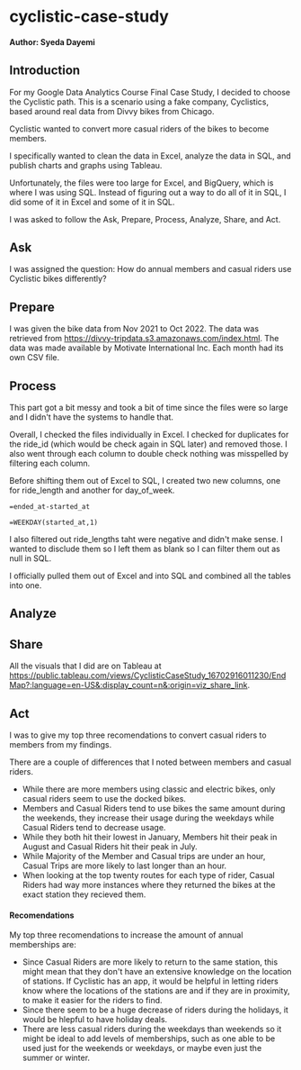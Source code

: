 # cyclistic-case-study
#### Author: Syeda Dayemi

## Introduction
For my Google Data Analytics Course Final Case Study, I decided to choose the Cyclistic path. This is a scenario using a fake company, Cyclistics, based around real data from Divvy bikes from Chicago.

Cyclistic wanted to convert more casual riders of the bikes to become members.

I specifically wanted to clean the data in Excel, analyze the data in SQL, and publish charts and graphs using Tableau.

Unfortunately, the files were too large for Excel, and BigQuery, which is where I was using SQL. Instead of figuring out a way to do all of it in SQL, I did some of it in Excel and some of it in SQL.

I was asked to follow the Ask, Prepare, Process, Analyze, Share, and Act.

## Ask
I was assigned the question: How do annual members and casual riders use Cyclistic bikes differently?

## Prepare
I was given the bike data from Nov 2021 to Oct 2022. The data was retrieved from https://divvy-tripdata.s3.amazonaws.com/index.html. The data was made available by Motivate International Inc. Each month had its own CSV file.

## Process
This part got a bit messy and took a bit of time since the files were so large and I didn't have the systems to handle that.

Overall, I checked the files individually in Excel. I checked for duplicates for the ride_id (which would be check again in SQL later) and removed those. I also went through each column to double check nothing was misspelled by filtering each column.

Before shifting them out of Excel to SQL, I created two new columns, one for ride_length and another for day_of_week.

```
=ended_at-started_at

=WEEKDAY(started_at,1)
```

I also filtered out ride_lengths taht were negative and didn't make sense. I wanted to disclude them so I left them as blank so I can filter them out as null in SQL.

I officially pulled them out of Excel and into SQL and combined all the tables into one.

## Analyze


## Share
All the visuals that I did are on Tableau at https://public.tableau.com/views/CyclisticCaseStudy_16702916011230/EndMap?:language=en-US&:display_count=n&:origin=viz_share_link.

## Act
I was to give my top three recomendations to convert casual riders to members from my findings.

There are a couple of differences that I noted between members and casual riders.

- While there are more members using classic and electric bikes, only casual riders seem to use the docked bikes.
- Members and Casual Riders tend to use bikes the same amount during the weekends, they increase their usage during the weekdays while Casual Riders tend to decrease usage.
- While they both hit their lowest in January, Members hit their peak in August and Casual Riders hit their peak in July.
- While Majority of the Member and Casual trips are under an hour, Casual Trips are more likely to last longer than an hour.
- When looking at the top twenty routes for each type of rider, Casual Riders had way more instances where they returned the bikes at the exact station they recieved them.

#### Recomendations
My top three recomendations to increase the amount of annual memberships are:

- Since Casual Riders are more likely to return to the same station, this might mean that they don't have an extensive knowledge on the location of stations. If Cyclistic has an app, it would be helpful in letting riders know where the locations of the stations are and if they are in proximity, to make it easier for the riders to find.
- Since there seem to be a huge decrease of riders during the holidays, it would be hlepful to have holiday deals.
- There are less casual riders during the weekdays than weekends so it might be ideal to add levels of memberships, such as one able to be used just for the weekends or weekdays, or maybe even just the summer or winter.
